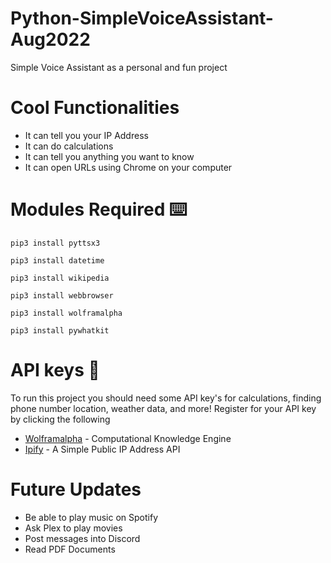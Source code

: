 # Python-SimpleVoiceAssistant-Aug2022
Simple Voice Assistant as a personal and fun project

# Cool Functionalities
- It can tell you your IP Address
- It can do calculations
- It can tell you anything you want to know
- It can open URLs using Chrome on your computer

# Modules Required ⌨️
```
pip3 install pyttsx3
```
```
pip3 install datetime
```
```
pip3 install wikipedia
```
```
pip3 install webbrowser
```
```
pip3 install wolframalpha
```
```
pip3 install pywhatkit
```

# API keys 🔑
To run this project you should need some API key's for calculations, finding phone number location, weather data, and more! Register for your API key by clicking the following
- [Wolframalpha](https://www.wolframalpha.com/) - Computational Knowledge Engine
- [Ipify](https://www.ipify.org/) - A Simple Public IP Address API

# Future Updates
- Be able to play music on Spotify
- Ask Plex to play movies
- Post messages into Discord
- Read PDF Documents

